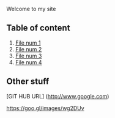 Welcome to my site

## Table of content


1. [File num 1](file1.md)
1. [File num 2](file2.md)
1. [File num 3](file3.md)
1. [File num 4](V1/doc.md)

## Other stuff

[GIT HUB URL] (http://www.google.com)


https://goo.gl/images/wg2DUv
